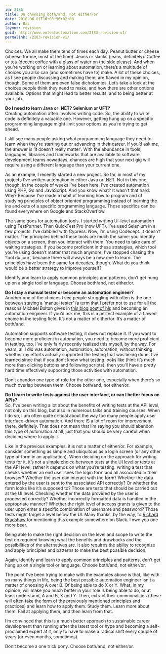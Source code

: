 ```yaml
---
id: 2185
title: On choosing both/and, not either/or
date: 2018-06-01T10:03:56+02:00
author: Bas
layout: revision
guid: http://www.ontestautomation.com/2183-revision-v1/
permalink: /2183-revision-v1/
---
```

Choices. We all make them tens of times each day. Peanut butter or cheese (cheese for me, most of the time). Jeans or slacks (jeans, definitely). Coffee or tea (decent coffee with a glass of water on the side please). And when you&#8217;re working on or learning about automation, there&#8217;s a multitude of choices you also can (and sometimes have to) make. A lot of these choices, as I see people discussing and making them, are flawed in my opinion, though. Some of them are even false dichotomies. Let&#8217;s take a look at the choices people think they need to make, and how there are other options available. Options that might lead to better results, and to being better at your job.

**Do I need to learn Java or .NET? Selenium or UFT?**  
Creating automation often involves writing code. So, the ability to write code is definitely a valuable one. However, getting hung up on a specific programming language might limit your options as you&#8217;re trying to get ahead.

I still see many people asking what programming language they need to learn when they&#8217;re starting out or advancing in their career. If you&#8217;d ask me, the answer is &#8216;it doesn&#8217;t really matter&#8217;. With the abundance in tools, languages, libraries and frameworks that are available to software development teams nowadays, chances are high that your next gig will require using a different language than your current one.

As an example, I recently started a new project. So far, in most of my projects I&#8217;ve written automation in either Java or .NET. Not in this one, though. In the couple of weeks I&#8217;ve been here, I&#8217;ve created automation using PHP, Go and JavaScript. And you know what? It wasn&#8217;t that hard. Why? Because I&#8217;ve made a habit of learning how to program and of studying principles of object oriented programming instead of learning the ins and outs of a specific programming language. Those specifics can be found everywhere on Google and StackOverflow.

The same goes for automation tools. I started writing UI-level automation using TestPartner. Then QuickTest Pro (now UFT). I&#8217;ve used Selenium in a few projects. I&#8217;ve dabbled with Cypress. Now, I&#8217;m using Codecept. It doesn&#8217;t matter. The principles behind these tools are much the same: you identify objects on a screen, then you interact with them. You need to take care of waiting strategies. If you become proficient in these strategies, which tool you&#8217;re using doesn&#8217;t matter that much anymore. I&#8217;ve stopped chasing the &#8216;tool du jour&#8217;, because there will always be a new one to learn. The principles have been the same for decades, though. What do you think would be a better strategy to improve yourself?

Identify and learn to apply common principles and patterns, don&#8217;t get hung up on a single tool or language. Choose both/and, not either/or.

**Do I stay a manual tester or become an automation engineer?**  
Another one of the choices I see people struggling with often is the one between staying a &#8216;manual tester&#8217; (a term that I prefer not to use for all the reasons Michael Bolton gives in <a href="http://www.developsense.com/blog/2017/11/the-end-of-manual-testing/" rel="noopener" target="_blank">this blog post of his</a> and becoming an automation engineer. If you&#8217;d ask me, this is a perfect example of a flawed choice in the testing field. It&#8217;s not a matter of either/or. It&#8217;s a matter of both/and.

Automation supports software testing, it does not replace it. If you want to become more proficient in automation, you need to become more proficient in testing, too. I&#8217;ve only fairly recently realized this myself, by the way. For years, all I did was automation, automation, automation, without thinking whether my efforts actually supported the testing that was being done. I&#8217;ve learned since that if you don&#8217;t know what testing looks like (hint: it&#8217;s much more than clicking buttons and following scripts), then you&#8217;ll have a pretty hard time effectively supporting those activities with automation.

Don&#8217;t abandon one type of role for the other one, especially when there&#8217;s so much overlap between them. Choose both/and, not either/or.

**Do I learn to write tests against the user interface, or can I better focus on APIs?**  
So, I&#8217;ve been writing a lot about the benefits of writing tests at the API level, not only on this blog, but also in numerous talks and training courses. When I do so, I am often quite critical about the way too many people apply user interface-driven automation. And there IS a lot of room for improvement there, definitely. That does not mean that I&#8217;m saying you should abandon this type of automation at all, just that you should be very careful when deciding where to apply it.

Like in the previous examples, it is not a matter of either/or. For example, consider something as simple and ubiquitous as a login screen (or any other type of form in an application). When deciding on the approach for writing tests for it, it&#8217;s not a simple choice between tests at the UI level or tests at the API level; rather it depends on what you&#8217;re testing. writing a test that checks whether an end user sees the login form and all associated in their browser? Whether the user can interact with the form? Whether the data entered by the user is sent to the associated API correctly? Or whether the form looks like it&#8217;s supposed to? Those are tests that should be carried out at the UI level. Checking whether the data provided by the user is processed correctly? Whether incorrectly formatted data is handled in the appropriate manner? Whether the right level of access grants is given to the user upon enter a specific combination of username and password? Those tests might target a level below the UI. Many thanks, by the way, to <a href="https://twitter.com/FriendlyTester/" rel="noopener" target="_blank">Richard Bradshaw</a> for mentioning this example somewhere on Slack. I owe you one more beer.

Being able to make the right decision on the level and scope to write the test on required knowing what the benefits and drawbacks and the possibilities of the alternatives are. It also requires the ability to recognize and apply principles and patterns to make the best possible decision.

Again, identify and learn to apply common principles and patterns, don&#8217;t get hung up on a single tool or language. Choose both/and, not either/or.

The point I&#8217;ve been trying to make with the examples above is that, like with so many things in life, being the best possible automation engineer isn&#8217;t a matter of choosing A over B. Of being able to do X or Y. What, in my opinion, will make you much better in your role is being able to do, or at least understand, A and B, X and Y. Then, extract their commonalities (these will often take the form of the previously mentioned principles and practices) and learn how to apply them. Study them. Learn more about them. Fail at applying them, and then learn from that.

I&#8217;m convinced that this is a much better approach to sustainable career development than running after the latest tool or hype and becoming a self-proclaimed expert at it, only to have to make a radical shift every couple of years (or even months, sometimes).

Don&#8217;t become a one trick pony. Choose both/and, not either/or.